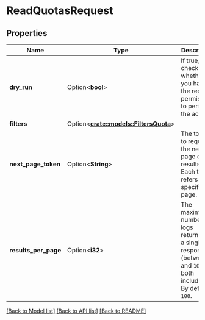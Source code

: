 # ReadQuotasRequest

## Properties

Name | Type | Description | Notes
------------ | ------------- | ------------- | -------------
**dry_run** | Option<**bool**> | If true, checks whether you have the required permissions to perform the action. | [optional]
**filters** | Option<[**crate::models::FiltersQuota**](FiltersQuota.md)> |  | [optional]
**next_page_token** | Option<**String**> | The token to request the next page of results. Each token refers to a specific page. | [optional]
**results_per_page** | Option<**i32**> | The maximum number of logs returned in a single response (between `1` and `1000`, both included). By default, `100`. | [optional]

[[Back to Model list]](../README.md#documentation-for-models) [[Back to API list]](../README.md#documentation-for-api-endpoints) [[Back to README]](../README.md)


